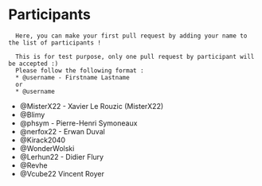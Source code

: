 # Participants

```
  Here, you can make your first pull request by adding your name to the list of participants !
  
  This is for test purpose, only one pull request by participant will be accepted :)
  Please follow the following format :
  * @username - Firstname Lastname
  or
  * @username
```

* @MisterX22 - Xavier Le Rouzic (MisterX22)
* @Blimy
* @phsym - Pierre-Henri Symoneaux
* @nerfox22 - Erwan Duval
* @Kirack2040
* @WonderWolski
* @Lerhun22 - Didier Flury
* @Revhe
* @Vcube22 Vincent Royer
